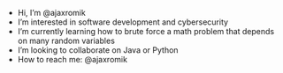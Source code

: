 - Hi, I’m @ajaxromik
- I’m interested in software development and cybersecurity
- I’m currently learning how to brute force a math problem that depends on many random variables
- I’m looking to collaborate on Java or Python
- How to reach me: @ajaxromik

<!---
ajaxromik/ajaxromik is a ✨ special ✨ repository because its `README.md` (this file) appears on your GitHub profile.
You can click the Preview link to take a look at your changes.
--->
